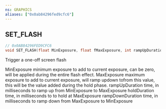 ```yaml
---
ns: GRAPHICS
aliases: ["0x0ab84296fed9cfc6"]
---
```

## SET_FLASH

```c
// 0x0AB84296FED9CFC6
void SET_FLASH(float MinExposure, float fMaxExposure, int rampUpDuration, int rampDownDuration, int holdDuration);
```

Trigger a one-off screen flash

MinExposure minimum exposure to add to current exposure, can be zero, will be applied during the entire flash effect. MaxExposure maximum exposure to add to current exposure, will ramp updown tofrom this value, this will be the value added during the hold phase. rampUpDuration time, in milliseconds to ramp up from MinExposure to MaxExposure holdDuration time, in milliseconds to to hold at MaxExposure rampDownDuration time, in milliseconds to ramp down from MaxExposure to MinExposure

